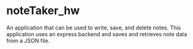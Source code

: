 # noteTaker_hw
An application that can be used to write, save, and delete notes. This application uses an express backend and saves and retrieves note data from a JSON file.
